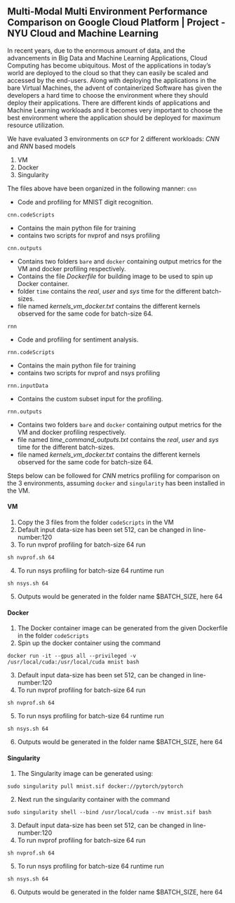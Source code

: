 ## Multi-Modal Multi Environment Performance Comparison on Google Cloud Platform | Project - NYU Cloud and Machine Learning

In recent years, due to the enormous amount of data, and the advancements in Big Data and Machine Learning Applications, Cloud Computing has become ubiquitous. Most of the applications in today’s world are deployed to the cloud so that they can easily be scaled and accessed by the end-users. Along with deploying the applications in the bare Virtual Machines, the advent of containerized Software has given the developers a hard time to choose the environment where they should deploy their applications. There are different kinds of applications and Machine Learning workloads and it becomes very important to choose the best environment where the application should be deployed for maximum resource utilization.

We have evaluated 3 environments on `GCP` for 2 different workloads: _CNN_ and _RNN_ based models
1. VM
2. Docker
3. Singularity

The files above have been organized in the following manner:
`cnn`
- Code and profiling for MNIST digit recognition.

`cnn.codeScripts`
- Contains the main python file for training
- contains two scripts for nvprof and nsys profiling

`cnn.outputs`
- Contains two folders `bare` and `docker` containing output metrics for the VM and docker profiling respectively.
- Contains the file _Dockerfile_ for building image to be used to spin up Docker container.
- folder `time` contains the _real_, _user_ and _sys_ time for the different batch-sizes.
- file named _kernels_vm_docker.txt_ contains the different kernels observed for the same code for batch-size 64.

`rnn`
- Code and profiling for sentiment analysis.

`rnn.codeScripts`
- Contains the main python file for training
- contains two scripts for nvprof and nsys profiling

`rnn.inputData`
- Contains the custom subset input for the profiling.

`rnn.outputs`
- Contains two folders `bare` and `docker` containing output metrics for the VM and docker profiling respectively.
- file named _time_command_outputs.txt_ contains the _real_, _user_ and _sys_ time for the different batch-sizes.
- file named _kernels_vm_docker.txt_ contains the different kernels observed for the same code for batch-size 64.


Steps below can be followed for _CNN_ metrics profiling for comparison on the 3 environments, assuming `docker` and `singularity` has been installed in the VM.

#### VM
1. Copy the 3 files from the folder `codeScripts` in the VM
2. Default input data-size has been set 512, can be changed in line-number:120
3. To run nvprof profiling for batch-size 64 run
```
sh nvprof.sh 64
```
4. To run nsys profiling for batch-size 64 runtime run
```
sh nsys.sh 64
```
5. Outputs would be generated in the folder name $BATCH_SIZE, here 64


#### Docker
1. The Docker container image can be generated from the given Dockerfile in the folder `codeScripts`
2. Spin up the docker container using the command
```
docker run -it --gpus all --privileged -v /usr/local/cuda:/usr/local/cuda mnist bash
```
3. Default input data-size has been set 512, can be changed in line-number:120
4. To run nvprof profiling for batch-size 64 run
```
sh nvprof.sh 64
```
5. To run nsys profiling for batch-size 64 runtime run
```
sh nsys.sh 64
```
6. Outputs would be generated in the folder name $BATCH_SIZE, here 64

#### Singularity
1. The Singularity image can be generated using:
```
sudo singularity pull mnist.sif docker://pytorch/pytorch 
```
2. Next run the singularity container with the command
```
sudo singularity shell --bind /usr/local/cuda --nv mnist.sif bash
```
3. Default input data-size has been set 512, can be changed in line-number:120
4. To run nvprof profiling for batch-size 64 run
```
sh nvprof.sh 64
```
5. To run nsys profiling for batch-size 64 runtime run
```
sh nsys.sh 64
```
6. Outputs would be generated in the folder name $BATCH_SIZE, here 64